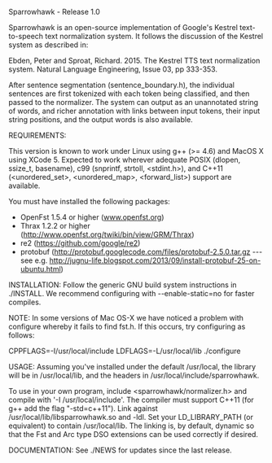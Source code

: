 Sparrowhawk - Release 1.0

Sparrowhawk is an open-source implementation of Google's Kestrel text-to-speech
text normalization system.  It follows the discussion of the Kestrel system as
described in:

Ebden, Peter and Sproat, Richard. 2015. The Kestrel TTS text normalization
system. Natural Language Engineering, Issue 03, pp 333-353.

After sentence segmentation (sentence_boundary.h), the individual sentences are
first tokenized with each token being classified, and then passed to the
normalizer. The system can output as an unannotated string of words, and richer
annotation with links between input tokens, their input string positions, and
the output words is also available.

REQUIREMENTS:

  This version is known to work under Linux using g++ (>= 4.6) and
  MacOS X using XCode 5. Expected to work wherever adequate POSIX
  (dlopen, ssize_t, basename), c99 (snprintf, strtoll, <stdint.h>),
  and C++11 (<unordered_set>, <unordered_map>, <forward_list>) support
  are available.

  You must have installed the following packages:

  - OpenFst 1.5.4 or higher (www.openfst.org)
  - Thrax 1.2.2 or higher (http://www.openfst.org/twiki/bin/view/GRM/Thrax)
  - re2 (https://github.com/google/re2)
  - protobuf (http://protobuf.googlecode.com/files/protobuf-2.5.0.tar.gz ---
    see e.g. http://jugnu-life.blogspot.com/2013/09/install-protobuf-25-on-ubuntu.html)
  	
INSTALLATION:
  Follow the generic GNU build system instructions in ./INSTALL.  We
  recommend configuring with --enable-static=no for faster
  compiles. 

  NOTE: In some versions of Mac OS-X we have noticed a problem with configure
  whereby it fails to find fst.h. If this occurs, try configuring as follows: 

  CPPFLAGS=-I/usr/local/include LDFLAGS=-L/usr/local/lib ./configure

USAGE:
  Assuming you've installed under the default /usr/local, the library will be
  in /usr/local/lib, and the headers in /usr/local/include/sparrowhawk.

  To use in your own program, include <sparrowhawk/normalizer.h> and compile
  with '-I /usr/local/include'. The compiler must support C++11 (for g++ add the
  flag "-std=c++11"). Link against /usr/local/lib/libsparrowhawk.so and
  -ldl. Set your LD_LIBRARY_PATH (or equivalent) to contain /usr/local/lib.  The
  linking is, by default, dynamic so that the Fst and Arc type DSO extensions
  can be used correctly if desired.

DOCUMENTATION: 
  See ./NEWS for updates since the last release.
